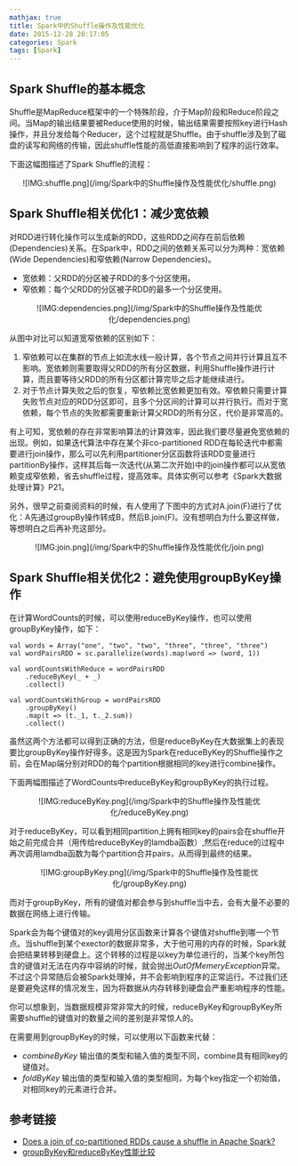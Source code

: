 ```yaml
---
mathjax: true
title: Spark中的Shuffle操作及性能优化
date: 2015-12-28 20:17:05
categories: Spark
tags: [Spark]
---
```



##	Spark Shuffle的基本概念

Shuffle是MapReduce框架中的一个特殊阶段，介于Map阶段和Reduce阶段之间。当Map的输出结果要被Reduce使用的时候，输出结果需要按照key进行Hash操作，并且分发给每个Reducer，这个过程就是Shuffle。由于shuffle涉及到了磁盘的读写和网络的传输，因此shuffle性能的高低直接影响到了程序的运行效率。

下面这幅图描述了Spark Shuffle的流程：

<center>![IMG:shuffle.png](/img/Spark中的Shuffle操作及性能优化/shuffle.png)</center>

## Spark Shuffle相关优化1：减少宽依赖

对RDD进行转化操作可以生成新的RDD，这些RDD之间存在前后依赖(Dependencies)关系。在Spark中，RDD之间的依赖关系可以分为两种：宽依赖(Wide Dependencies)和窄依赖(Narrow Dependencies)。

*	宽依赖：父RDD的分区被子RDD的多个分区使用。
*	窄依赖：每个父RDD的分区被子RDD的最多一个分区使用。

<center>![IMG:dependencies.png](/img/Spark中的Shuffle操作及性能优化/dependencies.png)</center>


从图中对比可以知道宽窄依赖的区别如下：

1.	窄依赖可以在集群的节点上如流水线一般计算，各个节点之间并行计算且互不影响。宽依赖则需要取得父RDD的所有分区数据，利用Shuffle操作进行计算，而且要等待父RDD的所有分区都计算完毕之后才能继续进行。
2.	对于节点计算失败之后的恢复，窄依赖比宽依赖更加有效。窄依赖只需要计算失败节点对应的RDD分区即可，且多个分区间的计算可以并行执行。而对于宽依赖，每个节点的失败都需要重新计算父RDD的所有分区，代价是非常高的。

有上可知，宽依赖的存在非常影响算法的计算效率，因此我们要尽量避免宽依赖的出现。例如，如果迭代算法中存在某个非co-partitioned RDD在每轮迭代中都需要进行join操作，那么可以先利用partitioner分区函数将该RDD变量进行partitionBy操作，这样其后每一次迭代(从第二次开始)中的join操作都可以从宽依赖变成窄依赖，省去shuffle过程，提高效率。具体实例可以参考《Spark大数据处理计算》P21。

另外，很早之前查阅资料的时候，有人使用了下图中的方式对A.join(F)进行了优化：A先通过groupBy操作转成B，然后B.join(F)。没有想明白为什么要这样做，等想明白之后再补充这部分。

<center>![IMG:join.png](/img/Spark中的Shuffle操作及性能优化/join.png)</center>

## Spark Shuffle相关优化2：避免使用groupByKey操作

在计算WordCounts的时候，可以使用reduceByKey操作，也可以使用groupByKey操作，如下：

```
val words = Array("one", "two", "two", "three", "three", "three")
val wordPairsRDD = sc.parallelize(words).map(word => (word, 1))

val wordCountsWithReduce = wordPairsRDD
    .reduceByKey(_ + _)
    .collect()

val wordCountsWithGroup = wordPairsRDD
    .groupByKey()
    .map(t => (t._1, t._2.sum))
    .collect()
```

虽然这两个方法都可以得到正确的方法，但是reduceByKey在大数据集上的表现要比groupByKey操作好得多。这是因为Spark在reduceByKey的Shuffle操作之前，会在Map端分别对RDD的每个partition根据相同的key进行combine操作。

下面两幅图描述了WordCounts中reduceByKey和groupByKey的执行过程。

<center>![IMG:reduceByKey.png](/img/Spark中的Shuffle操作及性能优化/reduceByKey.png)</center>

对于reduceByKey，可以看到相同partition上拥有相同key的pairs会在shuffle开始之前完成合并（用传给reduceByKey的lamdba函数）,然后在reduce的过程中再次调用lamdba函数为每个partition合并pairs，从而得到最终的结果。

<center>![IMG:groupByKey.png](/img/Spark中的Shuffle操作及性能优化/groupByKey.png)</center>

而对于groupByKey，所有的键值对都会参与到shuffle当中去，会有大量不必要的数据在网络上进行传输。

Spark会为每个键值对的key调用分区函数来计算各个键值对shuffle到哪一个节点。当shuffle到某个exector的数据非常多，大于他可用的内存的时候，Spark就会把结果转移到硬盘上。这个转移的过程是以key为单位进行的，当某个key所包含的键值对无法在内存中容纳的时候，就会抛出<em>OutOfMemeryException</em>异常。不过这个异常随后会被Spark处理掉，并不会影响到程序的正常运行。不过我们还是要避免这样的情况发生，因为将数据从内存转移到硬盘会严重影响程序的性能。

你可以想象到，当数据规模非常非常大的时候，reduceByKey和groupByKey所需要shuffle的键值对的数量之间的差别是非常惊人的。

在需要用到groupByKey的时候，可以使用以下函数来代替：

*	<em>combineByKey</em> 输出值的类型和输入值的类型不同，combine具有相同key的键值对。
*	<em>foldByKey</em> 输出值的类型和输入值的类型相同，为每个key指定一个初始值，对相同key的元素进行合并。
	

##	参考链接

*	<a href="http://stackoverflow.com/questions/28395376/does-a-join-of-co-partitioned-rdds-cause-a-shuffle-in-apache-spark">Does a join of co-partitioned RDDs cause a shuffle in Apache Spark?</a>
*	<a href="https://databricks.gitbooks.io/databricks-spark-knowledge-base/content/best_practices/prefer_reducebykey_over_groupbykey.html">groupByKey和reduceByKey性能比较</a>

